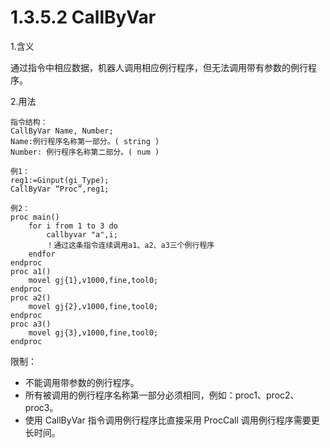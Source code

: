 # 1.3.5.2 CallByVar

1.含义

通过指令中相应数据，机器人调用相应例行程序，但无法调用带有参数的例行程序。

2.用法

```
指令结构：
CallByVar Name, Number;
Name:例行程序名称第一部分。( string ) 
Number:	例行程序名称第二部分。( num )
```

```
例1：
reg1:=Ginput(gi_Type);
CallByVar “Proc”,reg1;
```

```
例2：
proc main()
	for i from 1 to 3 do
		callbyvar "a",i;
		！通过这条指令连续调用a1、a2、a3三个例行程序
	endfor
endproc
proc a1()
	movel gj{1},v1000,fine,tool0;
endproc
proc a2()
	movel gj{2},v1000,fine,tool0;
endproc
proc a3()
	movel gj{3},v1000,fine,tool0;
endproc
```

限制：

- 不能调用带参数的例行程序。
- 所有被调用的例行程序名称第一部分必须相同，例如：proc1、proc2、proc3。
- 使用 CallByVar 指令调用例行程序比直接采用 ProcCall 调用例行程序需要更长时间。


